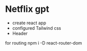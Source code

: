 # Netflix gpt

- create react app
- configured Tailwind css
- Header

for routing
npm i -D react-router-dom
